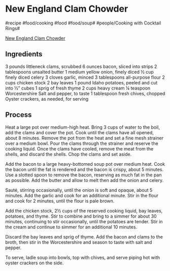 # New England Clam Chowder
#recipe #food/cooking #food #food/soup# #people/Cooking with Cocktail Rings#

[New England Clam Chowder](http://www.cookingwithcocktailrings.com/soup/2018/new-england-clam-chowder)

## Ingredients
3 pounds littleneck clams, scrubbed
6 ounces bacon, sliced into strips
2 tablespoons unsalted butter
1 medium yellow onion, finely diced
½ cup finely diced celery
3 cloves garlic, minced
3 tablespoons all-purpose flour
2 cups chicken stock
2 bay leaves
1 pound Idaho potatoes, peeled and cut into ½” cubes
1 sprig of fresh thyme
2 cups heavy cream
¼ teaspoon Worcestershire
Salt and pepper, to taste
1 tablespoon fresh chives, chopped
Oyster crackers, as needed, for serving

## Process
Heat a large pot over medium-high heat. Bring 3 cups of water to the boil, add the clams and cover the pot. Cook until the clams have all opened, about 8 minutes. Remove the pot from the heat and set a fine mesh strainer over a medium bowl. Pour the clams through the strainer and reserve the cooking liquid. Once the clams have cooled, remove the meat from the shells, and discard the shells. Chop the clams and set aside.

Add the bacon to a large heavy-bottomed soup pot over medium heat. Cook the bacon until the fat is rendered and the bacon is crispy, about 5 minutes. Use a slotted spoon to remove the bacon, reserving as much fat in the pan as possible. Add the butter and allow to melt then add the onion and celery.

Sauté, stirring occasionally, until the onion is soft and opaque, about 5 minutes. Add the garlic and cook for an additional minute. Stir in the flour and cook for 2 minutes, until the flour is pale brown.

Add the chicken stock, 2½ cups of the reserved cooking liquid, bay leaves, potatoes, and thyme. Stir to combine and bring to a simmer for about 30 minutes, continuing to stir occasionally, until the potatoes are tender. Stir in the cream and continue to simmer for an additional 10 minutes.

Discard the bay leaves and sprig of thyme. Add the bacon and clams to the broth, then stir in the Worcestershire and season to taste with salt and pepper.

To serve, ladle soup into bowls, top with chives, and serve piping hot with oyster crackers on the side.